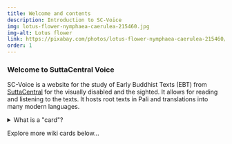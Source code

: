 ```yaml
---
title: Welcome and contents
description: Introduction to SC-Voice
img: lotus-flower-nymphaea-caerulea-215460.jpg
img-alt: Lotus flower
link: https://pixabay.com/photos/lotus-flower-nymphaea-caerulea-215460/
order: 1
---
```


### Welcome to SuttaCentral Voice

SC-Voice is a website for the study of Early Buddhist Texts (EBT) from [SuttaCentral](https://suttacentral.net) for the visually disabled and the sighted. It allows for reading and listening to the texts. It hosts root texts in Pali and translations into many modern languages.

<style>
summary:hover {
  cursor: pointer;
  color: rgb(var(--v-theme-link));
}
</style>
<details>
<summary>What is a "card"?</summary>
SuttaCentral Voice organizes information with "cards".
This is the "The Wiki Card".
The wiki card displays wiki content that
describes how to use all the cards in 
SuttaCentral Voice:

* <b>The Wiki Card</b> shows wiki content (i.e., "wiki cards")
* <b>Search Cards</b> let you find Dhamma content
* <b>Sutta Cards</b> show you individual Dhamma documents such as suttas
* <b>Graph cards</b> show you memorable connections between Dhamma documents

Click the 
<a href="#/wiki/toc" class="scv-icon-btn v-btn v-btn--icon v-btn--round v-btn--router theme--dark v-size--default">
<span class="v-btn__content">
<span aria-hidden="true" class="v-icon notranslate theme--dark">
<svg xmlns="http://www.w3.org/2000/svg" viewBox="0 0 24 24" role="img" aria-hidden="true" class="v-icon__svg">
<path d="M10,20V14H14V20H19V12H22L12,3L2,12H5V20H10Z">
</path></svg></span></span></a>
in the top left corner
of the web page
to return here, the home/welcome wiki card.
</details>

Explore more wiki cards below...

